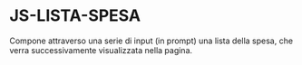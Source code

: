 # JS-LISTA-SPESA
Compone attraverso una serie di input (in prompt) una lista della spesa, che verra successivamente visualizzata nella pagina.